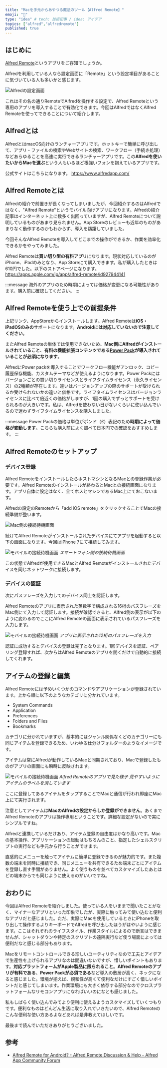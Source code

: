 ```yaml
---
title: "Macを手元からあやつる魔法のツール【Alfred Remote】"
emoji: "📶"
type: "idea" # tech: 技術記事 / idea: アイデア
topics: ["alfred","alfredremote"]
published: true
---
```


## はじめに

[Alfred Remote](https://www.alfredapp.com/remote)というアプリをご存知でしょうか。

Alfredを利用している人なら設定画面に「Remote」という設定項目があることに気づいている人も多いかと感じます。

![Alfredの設定画面](/images/try-alfred-remote/image01.png)

これはその名の通りRemoteでAlfredを操作する設定で、Alfred Remoteという専用のアプリを導入することで有効化できます。今回はAlfredではなくAlfred Remoteを使ってできることについて紹介します。

## Alfredとは

AlfredとはmacOS向けのランチャーアプリです。ホットキーで簡単に呼び出して、アプリ・ファイルの検索やWebサイトの検索、ワークフロー（手続き処理）などあらゆることを高速に実行できるランチャーアプリです。この**Alfredを使いたいからMacを選ぶ**という人もいるほど根強いフォンを抱えているアプリです。

公式サイトはこちらになります。
https://www.alfredapp.com/

## Alfred Remoteとは

Alfredの紹介で前置きが長くなってしまいましたが、今回紹介するのはAlfredではなく、"Alfred Remote"というモバイル向けアプリになります。Alfredの紹介記事はインターネット上に数多く出回っていますが、Alfred Remoteについて説明しているものがあまり見られません。App Storeのレビューも近年のものがあまりなく動作するのかもわからず、導入を躊躇していました。

今回そんなAlfred Remoteを導入してどこまでの操作ができるか、作業を効率化できるかをやってみました。

Alfred Remoteは**買い切り型の有料アプリ**になります。現状対応しているのがiPhone、iPadのみとなり、App Storeにて購入できます。私が購入したときは610円でした。以下のストアページになります。
https://apps.apple.com/jp/app/alfred-remote/id927944141

:::message
海外のアプリのため時期によっては価格が変更になる可能性があります。購入前に確認してください。
:::

## Alfred Remoteを使う上での前提条件

上記リンク、AppStoreからインストールします。Alfred Remoteは**iOS・iPadOSのみの**サポートになります。**Androidには対応していないので注意してください**。

またAlfred Remoteの単体では使用できないため、**Mac側にAlfredがインストールされていること**、**有料の機能拡張コンテンツである[Power Pack](https://www.alfredapp.com/powerpack)が導入されていることが必須になります**。

AlfredにPower packを導入することでワークフロー機能がアンロック、コピー履歴保存機能、カスタムテーマなどが使えるようになります。Power Packにはバージョンごとの買い切りライセンスとライフタイムライセンス（永久ライセンス）の2種類が存在します。違いはバージョンアップの際のサポートが受けられるか受けられないかの違いと価格です。ライフタイムライセンスはバージョンライセンスに比べて倍近くの価格がしますが、1回の購入でずっとサポートを受けられるのが大きいです。私は、Alfredを使わない日がないくらいに使い込んでいるので迷わずライフタイムライセンスを購入しました。

:::message
Power Packの価格は単位がポンド（£）表記のため**時期によって価格が変動します**。こちらも購入前によく調べて日本円での確認をおすすめします。
:::

## Alfred Remoteのセットアップ

### デバイス登録

Alfred RemoteをインストールしたらホストマシンとなるMacとの登録作業が必要です。Alfred Remoteのインストールが終わるとMacとの接続画面になります。アプリ自体に設定はなく、全てホスとマシンであるMac上にておこないます。

Alfredの設定のRemoteから「add iOS remote」をクリックすることでMacの接続準備が整います。

![Mac側の接続待機画面](/images/try-alfred-remote/image02.png)

続けてAlfred Remoteがインストールされたデバイスにてアプリを起動すると以下の画面になります。今回はiPhone 7にて接続してみます。

![モバイルの接続待機画面](/images/try-alfred-remote/image03.jpg)
*スマートフォン側の接続待機画面*

この状態でAlfredが使用できるMacとAlfred Remoteがインストールされたデバイスを同じネットワークに接続します。

### デバイスの認証

次にパスフレーズを入力してのデバイス同士を認証します。

Alfred Remoteのアプリに表示された英数字で構成される16桁のパスフレーズをMac側にて入力して認証します。接続が確認できると、Alfred側の表示が以下のように変わるのでここにAlfred Remoteの画面に表示されているパスフレーズを入力します。

![モバイルの接続待機画面](/images/try-alfred-remote/image04.png)
*アプリに表示された12桁のパスフレーズを入力*

認証に成功するとデバイスの登録は完了となります。1回デバイスを認証、ペアリング登録すれば、次からはAlfred Remoteのアプリを開くだけで自動的に接続してくれます。

## アイテムの登録と編集

Alfred Remoteには予めいくつかのコマンドやアプリケーションが登録されています。上から順に以下のようなカテゴリに分かれています。

- System Commands
- Application
- Preferences
- Folders and Files
- Bookmarks

カテゴリに分かれていますが、基本的にはジャンル関係なくどのカテゴリーにも同じアイテムを登録できるため、いわゆる仕分けフォルダーのようなイメージです。

アイテムは常にAlfredが動作しているMacと同期されており、Macで登録したものがアプリの画面にも瞬時に反映されます。

![モバイルの接続待機画面](/images/try-alfred-remote/image05.jpg)
*Alfred Remoteのアプリで見た様子 見やすいようにアイテムのラベルを消しています*

ここに登録してあるアイテムをタップすることでMacと通信が行われ即座にMac上にて実行されます。

注意としてアイテムは**MacのAlfredの設定からしか登録ができません**。あくまでAlfred Remoteのアプリは操作専用ということです。詳細な設定がないので実にシンプルですね。

Alfredと連携しているだけあり、アイテム登録の自由度はかなり高いです。Macの基本操作、アプリケーションの起動はもちろんのこと、指定したシェルスクリプトの実行なども手元から行うことができます。

直感的にメニューを触ってアイテムに簡単に登録できるのが魅力的です。また複数の端末を同時に接続でき、同じメニューを共有できるため端末ごとにアイテムを登録し直す手間がありません。よく使うものを並べてカスタマイズしたあとはどの端末からでも同じように使えるのがいいですね。

## おわりに

今回はAlfred Remoteを紹介しました。使っている人をいままで聞いたことがなく、マイナーなアプリといった印象でしたが、実際に触ってみて使い込むと便利なアプリだと感じました。ただ、実際にMacを使用しているときにiPhoneを取り出して操作するよりキーボードでAlfredを呼び出したほうがはやいように感じます。ここはそれぞれのライフスタイル、作業スタイルによるので断言はできませんが、シャットダウンや特定のスクリプトの遠隔実行など使う場面によっては便利だなと感じる部分もあります。

Macをリモートコントロールできる珍しいユーティリティなので工夫とアイデアで生産性を上げられるアプリなのは間違いないですが、惜しいポイントもあります。**対応プラットフォームがApple製品に限られること**。**Alfred Remoteのアプリが有料である**、**Power Packが必須である**など導入の敷居が高く、ネックになると感じました。環境が揃えば、親和性が高くて便利なだけにすごく惜しいポイントだと感じてしまいます。作業環境にも大きく依存する部分なのでクロスプラットフォームなリモコンアプリになればいいのになとも感じました。

私もしばらく使い込んでみてより便利に使えるようカスタマイズしていくつもりです。便利なものはどんどん生活に取り入れていきたいので、Alfred Remoteのこんな便利な使い方あるよなどあれば是非教えてほしいです。

最後まで読んでいただきありがとうございました。

## 参考

- [Alfred Remote for Android? - Alfred Remote Discussion & Help - Alfred App Community Forum](https://www.alfredforum.com/topic/5432-alfred-remote-for-android)
